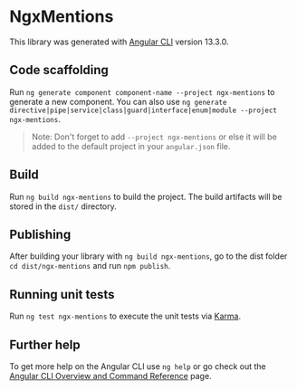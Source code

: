 # NgxMentions

This library was generated with [Angular CLI](https://github.com/angular/angular-cli) version 13.3.0.

## Code scaffolding

Run `ng generate component component-name --project ngx-mentions` to generate a new component. You can also use `ng generate directive|pipe|service|class|guard|interface|enum|module --project ngx-mentions`.
> Note: Don't forget to add `--project ngx-mentions` or else it will be added to the default project in your `angular.json` file. 

## Build

Run `ng build ngx-mentions` to build the project. The build artifacts will be stored in the `dist/` directory.

## Publishing

After building your library with `ng build ngx-mentions`, go to the dist folder `cd dist/ngx-mentions` and run `npm publish`.

## Running unit tests

Run `ng test ngx-mentions` to execute the unit tests via [Karma](https://karma-runner.github.io).

## Further help

To get more help on the Angular CLI use `ng help` or go check out the [Angular CLI Overview and Command Reference](https://angular.io/cli) page.
